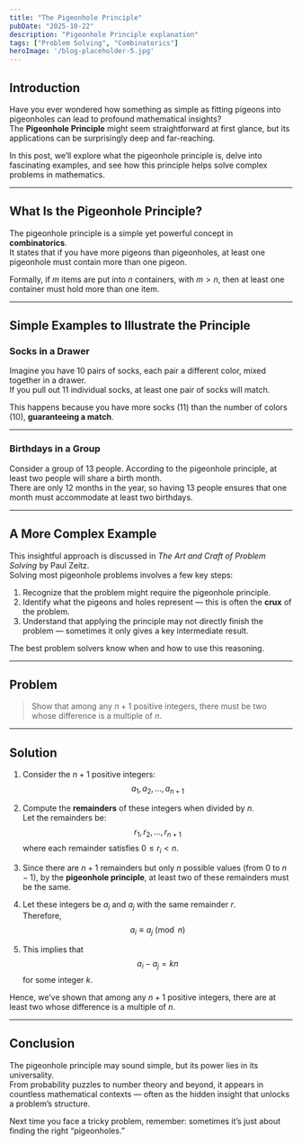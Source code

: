 ```yaml
---
title: "The Pigeonhole Principle"
pubDate: "2025-10-22"
description: "Pigeonhole Principle explanation"
tags: ["Problem Solving", "Combinatorics"]
heroImage: '/blog-placeholder-5.jpg'
---
```


## Introduction

Have you ever wondered how something as simple as fitting pigeons into pigeonholes can lead to profound mathematical insights?  
The **Pigeonhole Principle** might seem straightforward at first glance, but its applications can be surprisingly deep and far-reaching.  

In this post, we’ll explore what the pigeonhole principle is, delve into fascinating examples, and see how this principle helps solve complex problems in mathematics.

---

## What Is the Pigeonhole Principle?

The pigeonhole principle is a simple yet powerful concept in **combinatorics**.  
It states that if you have more pigeons than pigeonholes, at least one pigeonhole must contain more than one pigeon.

Formally, if $m$ items are put into $n$ containers, with $m > n$, then at least one container must hold more than one item.

---

## Simple Examples to Illustrate the Principle

### Socks in a Drawer

Imagine you have 10 pairs of socks, each pair a different color, mixed together in a drawer.  
If you pull out 11 individual socks, at least one pair of socks will match.  

This happens because you have more socks (11) than the number of colors (10), **guaranteeing a match**.

---

### Birthdays in a Group

Consider a group of 13 people. According to the pigeonhole principle, at least two people will share a birth month.  
There are only 12 months in the year, so having 13 people ensures that one month must accommodate at least two birthdays.

---

## A More Complex Example

This insightful approach is discussed in *The Art and Craft of Problem Solving* by Paul Zeitz.  
Solving most pigeonhole problems involves a few key steps:

1. Recognize that the problem might require the pigeonhole principle.  
2. Identify what the pigeons and holes represent — this is often the **crux** of the problem.  
3. Understand that applying the principle may not directly finish the problem — sometimes it only gives a key intermediate result.  

The best problem solvers know when and how to use this reasoning.

---

## Problem

> Show that among any $n + 1$ positive integers, there must be two whose difference is a multiple of $n$.

---

## Solution

1. Consider the $n + 1$ positive integers:  
   $$
   a_1, a_2, \dots, a_{n+1}
   $$

2. Compute the **remainders** of these integers when divided by $n$.  
   Let the remainders be:  
   $$
   r_1, r_2, \dots, r_{n+1}
   $$
   where each remainder satisfies $0 \le r_i < n$.

3. Since there are $n + 1$ remainders but only $n$ possible values (from $0$ to $n - 1$), by the **pigeonhole principle**, at least two of these remainders must be the same.

4. Let these integers be $a_i$ and $a_j$ with the same remainder $r$.  
   Therefore,  
   $$
   a_i \equiv a_j \pmod{n}
   $$

5. This implies that  
   $$
   a_i - a_j = k n
   $$
   for some integer $k$.

Hence, we’ve shown that among any $n + 1$ positive integers, there are at least two whose difference is a multiple of $n$.

---

## Conclusion

The pigeonhole principle may sound simple, but its power lies in its universality.  
From probability puzzles to number theory and beyond, it appears in countless mathematical contexts — often as the hidden insight that unlocks a problem’s structure.

Next time you face a tricky problem, remember: sometimes it’s just about finding the right “pigeonholes.”
